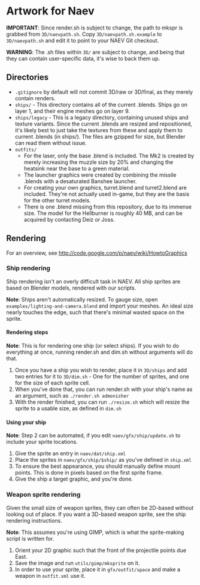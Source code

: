 Artwork for Naev
================

**IMPORTANT**: Since render.sh is subject to change, the path to mkspr is grabbed from `3D/naevpath.sh`. Copy `3D/naevpath.sh.example` to `3D/naevpath.sh` and edit it to point to your NAEV Git checkout.

**WARNING**: The .sh files within `3D/` are subject to change, and being that they can contain user-specific data, it's wise to back them up.

Directories
-----------
* `.gitignore` by default will not commit 3D/raw or 3D/final, as they merely contain renders.
* `ships/`  -  This directory contains all of the current .blends. Ships go on layer 1, and their engine meshes go on layer 9.
* `ships/legacy` - This is a legacy directory, containing unused ships and texture variants. Since the current .blends are resized and repositioned, it's likely best to just take the textures from these and apply them to current .blends (in ships/). The files are gzipped for size, but Blender can read them without issue.
* `outfits/`
   - For the laser, only the base .blend is included. The Mk2 is created by merely increasing the muzzle size by 20% and changing the heatsink near the base to a green material.
   - The launcher graphics were created by combining the missile .blends with a desaturated Banshee launcher.
   - For creating your own graphics, turret.blend and turret2.blend are included. They're not actually used in-game, but they are the basis for the other turret models.
   - There is one .blend missing from this repository, due to its immense size. The model for the Hellburner is roughly 40 MB, and can be acquired by contacting Deiz or Joss.

Rendering
---------
For an overview, see http://code.google.com/p/naev/wiki/HowtoGraphics

### Ship rendering

Ship rendering isn't an overly difficult task in NAEV. All ship sprites are based on Blender models, rendered with our scripts.

**Note**: Ships aren't automatically resized. To gauge size, open `examples/lighting-and-camera.blend` and import your meshes. An ideal size nearly touches the edge, such that there's minimal wasted space on the sprite.

#### Rendering steps
**Note**: This is for rendering one ship (or select ships). If you wish to do everything at once, running render.sh and dim.sh without arguments will do that.

1. Once you have a ship you wish to render, place it in `3D/ships` and add two entries for it to `3D/dim.sh` - One for the number of sprites, and one for the size of each sprite cell.
2. When you've done that, you can run render.sh with your ship's name as an argument, such as `./render.sh admonisher`
3. With the render finished, you can run `./resize.sh`  which will resize the sprite to a usable size, as defined in `dim.sh`

#### Using your ship

**Note**: Step 2 can be automated, if you edit `naev/gfx/ship/update.sh` to include your sprite locations.
      
1. Give the sprite an entry in `naev/dat/ship.xml`
2. Place the sprites in `naev/gfx/ship/$ship/` as you've defined in `ship.xml`
3. To ensure the best appearance, you should manually define mount points. This is done in pixels based on the first sprite frame.
4. Give the ship a target graphic, and you're done.

### Weapon sprite rendering
Given the small size of weapon sprites, they can often be 2D-based without looking out of place. If you want a 3D-based weapon sprite, see the ship rendering instructions.
      
**Note**: This assumes you're using GIMP, which is what the sprite-making script is written for.
      
1. Orient your 2D graphic such that the front of the projectile points due East.
2. Save the image and run `utils/gimp/mksprite` on it.
3. In order to use your sprite, place it in `gfx/outfit/space` and make a weapon in `outfit.xml` use it.
